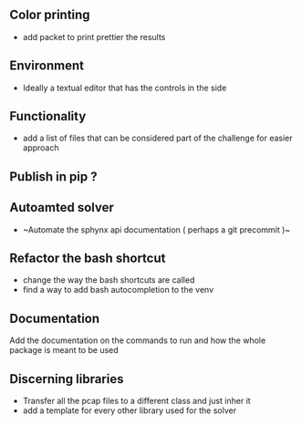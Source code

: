 ## Color printing

- add packet to print prettier the results

## Environment

- Ideally a textual editor that has the controls in the side

## Functionality

- add a list of files that can be considered part of the challenge for easier approach

## Publish in pip ?

## Autoamted solver

- ~Automate the sphynx api documentation ( perhaps a git precommit )~

## Refactor the bash shortcut

- change the way the bash shortcuts are called
- find a way to add bash autocompletion to the venv

## Documentation

Add the documentation on the commands to run and how the whole package is meant to be used

## Discerning libraries

- Transfer all the pcap files to a different class and just inher it
- add a template for every other library used for the solver
